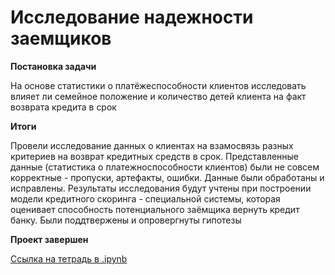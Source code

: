 # Исследование надежности заемщиков

<b>Постановка задачи</b>

На основе статистики о платёжеспособности клиентов исследовать влияет ли семейное положение и количество детей клиента на факт возврата кредита в срок

<b>Итоги</b>

Провели исследование данных о клиентах на взамосвязь разных критериев на возврат кредитных средств в срок. Представленные данные (статистика о платежноспособности клиентов) были не совсем корректные - пропуски, артефакты, ошибки. Данные были обработаны и исправлены. Результаты исследования будут учтены при построении модели кредитного скоринга - специальной системы, которая оценивает способность потенциального заёмщика вернуть кредит банку. Были поддтвержены и опровергнуты гипотезы

<b>Проект завершен</b>

[Ссылка на тетрадь в .ipynb](https://github.com/Dmitriykuprienko/Portfolio/blob/main/Исследование%20надежности%20заемщиков/Исследование%20надежности%20заемщиков.ipynb)

